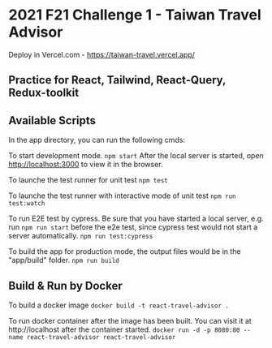 # 2021 F21 Challenge 1 - Taiwan Travel Advisor

Deploy in Vercel.com - https://taiwan-travel.vercel.app/

## Practice for React, Tailwind, React-Query, Redux-toolkit

## Available Scripts

In the app directory, you can run the following cmds:

To start development mode.
`npm start`
After the local server is started, open [http://localhost:3000](http://localhost:3000) to view it in the browser.

To launche the test runner for unit test
`npm test`

To launche the test runner with interactive mode of unit test
`npm run test:watch`

To run E2E test by cypress. Be sure that you have started a local server, e.g. run `npm run start` before the e2e test, since cypress test would not start a server automatically.
`npm run test:cypress`

To build the app for production mode, the output files would be in the "app/build" folder.
`npm run build`

## Build & Run by Docker

To build a docker image
`docker build -t react-travel-advisor .`

To run docker container after the image has been built. You can visit it at http://localhost after the container started.
`docker run -d -p 8080:80 --name react-travel-advisor react-travel-advisor`
